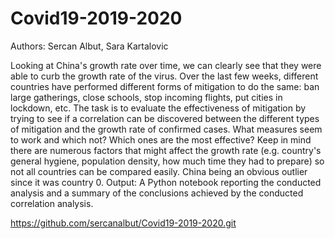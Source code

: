 # Covid19-2019-2020
Authors: Sercan Albut, Sara Kartalovic

Looking at China's growth rate over time, we can clearly see that they were able to curb the growth rate of the virus. Over the last few weeks, 
different countries have performed different forms of mitigation to do the same: ban large gatherings, close schools, stop incoming flights, put cities in lockdown, etc.
The task is to evaluate the effectiveness of mitigation by trying to see if a correlation can be discovered between the different types of mitigation 
and the growth rate of confirmed cases. What measures seem to work and which not? Which ones are the most effective? 
Keep in mind there are numerous factors that might affect the growth rate (e.g. country's general hygiene, population density, how much time they had to prepare) 
so not all countries can be compared easily. China being an obvious outlier since it was country 0.
Output:
A Python notebook reporting the conducted analysis and a summary of the conclusions achieved by the conducted correlation analysis. 

https://github.com/sercanalbut/Covid19-2019-2020.git
